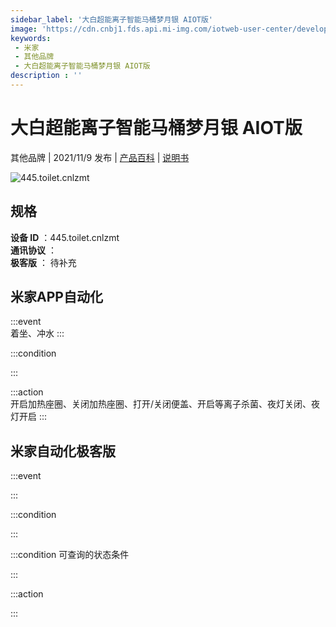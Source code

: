```yaml
---
sidebar_label: '大白超能离子智能马桶梦月银 AIOT版'
image: 'https://cdn.cnbj1.fds.api.mi-img.com/iotweb-user-center/developer_1679048027569QcKtXw8M.png?GalaxyAccessKeyId=AKVGLQWBOVIRQ3XLEW&Expires=9223372036854775807&Signature=0Vw05DtNIMatSotU2Xi/QoWmiAU='
keywords: 
 - 米家
 - 其他品牌
 - 大白超能离子智能马桶梦月银 AIOT版
description : ''
---
```

# 大白超能离子智能马桶梦月银 AIOT版

其他品牌 | 2021/11/9 发布 | [产品百科](https://home.mi.com/webapp/content/baike/product/index.html?model=445.toilet.cnlzmt/) | [说明书](https://home.mi.com/views/introduction.html?model=445.toilet.cnlzmt&region=cn)

![445.toilet.cnlzmt](https://cdn.cnbj1.fds.api.mi-img.com/iotweb-user-center/developer_1679048027569QcKtXw8M.png?GalaxyAccessKeyId=AKVGLQWBOVIRQ3XLEW&Expires=9223372036854775807&Signature=0Vw05DtNIMatSotU2Xi/QoWmiAU=)

## 规格  
> 
**设备 ID** ：445.toilet.cnlzmt  
**通讯协议** ：  
**极客版**  ： 待补充 


## 米家APP自动化  

:::event  
着坐、冲水
:::

:::condition  

:::

:::action   
开启加热座圈、关闭加热座圈、打开/关闭便盖、开启等离子杀菌、夜灯关闭、夜灯开启
:::

## 米家自动化极客版  

:::event  

:::

:::condition  

:::

:::condition 可查询的状态条件  

:::

:::action  

:::

        
